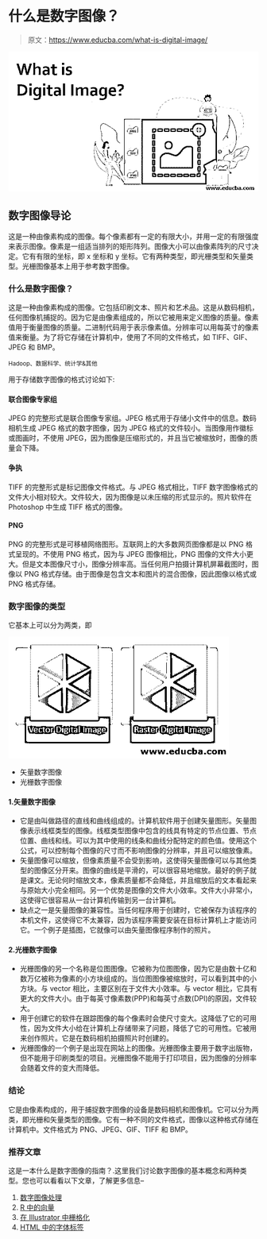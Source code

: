 # 什么是数字图像？

> 原文：<https://www.educba.com/what-is-digital-image/>

![What is Digital Image](img/9c10aefb04f82bbd335898c124eecbe1.png)



## 数字图像导论

这是一种由像素构成的图像。每个像素都有一定的有限大小，并用一定的有限强度来表示图像。像素是一组适当排列的矩形阵列。图像大小可以由像素阵列的尺寸决定。它有有限的坐标，即 x 坐标和 y 坐标。它有两种类型，即光栅类型和矢量类型。光栅图像基本上用于参考数字图像。

### 什么是数字图像？

这是一种由像素构成的图像。它包括印刷文本、照片和艺术品。这是从数码相机，任何图像机捕捉的。因为它是由像素组成的，所以它被用来定义图像的质量。像素值用于衡量图像的质量。二进制代码用于表示像素值。分辨率可以用每英寸的像素值来衡量。为了将它存储在计算机中，使用了不同的文件格式，如 TIFF、GIF、JPEG 和 BMP。

<small>Hadoop、数据科学、统计学&其他</small>

用于存储数字图像的格式讨论如下:

#### 联合图像专家组

JPEG 的完整形式是联合图像专家组。JPEG 格式用于存储小文件中的信息。数码相机生成 JPEG 格式的数字图像，因为 JPEG 格式的文件较小。当图像用作徽标或图画时，不使用 JPEG，因为图像是压缩形式的，并且当它被缩放时，图像的质量会下降。

#### 争执

TIFF 的完整形式是标记图像文件格式。与 JPEG 格式相比，TIFF 数字图像格式的文件大小相对较大。文件较大，因为图像是以未压缩的形式显示的。照片软件在 Photoshop 中生成 TIFF 格式的图像。

#### PNG

PNG 的完整形式是可移植网络图形。互联网上的大多数网页图像都是以 PNG 格式呈现的。不使用 PNG 格式，因为与 JPEG 图像相比，PNG 图像的文件大小更大。但是文本图像尺寸小，图像分辨率高。当任何用户拍摄计算机屏幕截图时，图像以 PNG 格式存储。由于图像是包含文本和图片的混合图像，因此图像以格式或 PNG 格式存储。

### 数字图像的类型

它基本上可以分为两类，即

![Types of digital image](img/00e76a2d99bf7c5408c84ca2e0e1cb1e.png)



*   矢量数字图像
*   光栅数字图像

#### 1.矢量数字图像

*   它是由叫做路径的直线和曲线组成的。计算机软件用于创建矢量图形。矢量图像表示线框类型的图像。线框类型图像中包含的线具有特定的节点位置、节点位置、曲线和线。可以为其中使用的线条和曲线分配特定的颜色值。使用这个公式，可以控制每个图像的尺寸而不影响图像的分辨率，并且可以缩放像素。
*   矢量图像可以缩放，但像素质量不会受到影响，这使得矢量图像可以与其他类型的图像区分开来。图像的曲线是平滑的，可以很容易地缩放。最好的例子就是课文。无论何时缩放文本，像素质量都不会降低，并且缩放后的文本看起来与原始大小完全相同。另一个优势是图像的文件大小效率。文件大小非常小，这使得它很容易从一台计算机传输到另一台计算机。
*   缺点之一是矢量图像的兼容性。当任何程序用于创建时，它被保存为该程序的本机文件，这使得它不太兼容，因为该程序需要安装在目标计算机上才能访问它。一个例子是插图，它就像可以由矢量图像程序制作的照片。

#### 2.光栅数字图像

*   光栅图像的另一个名称是位图图像。它被称为位图图像，因为它是由数十亿和数万亿被称为像素的小方块组成的。当位图图像被缩放时，可以看到其中的小方块。与 vector 相比，主要区别在于文件大小效率。与 vector 相比，它具有更大的文件大小。由于每英寸像素数(PPP)和每英寸点数(DPI)的原因，文件较大。
*   用于创建它的软件在跟踪图像的每个像素时会使尺寸变大。这降低了它的可用性，因为文件大小给在计算机上存储带来了问题，降低了它的可用性。它被用来创作照片。它是在数码相机拍摄照片时创建的。
*   光栅图像的一个例子是出现在网站上的图像。光栅图像主要用于数字出版物，但不能用于印刷类型的项目。光栅图像不能用于打印项目，因为图像的分辨率会随着文件的变大而降低。

### 结论

它是由像素构成的，用于捕捉数字图像的设备是数码相机和图像机。它可以分为两类，即光栅和矢量类型的图像。它有一种不同的文件格式，图像以这种格式存储在计算机中。文件格式为 PNG、JPEG、GIF、TIFF 和 BMP。

### 推荐文章

这是一本什么是数字图像的指南？.这里我们讨论数字图像的基本概念和两种类型。您也可以看看以下文章，了解更多信息–

1.  [数字图像处理](https://www.educba.com/digital-image-processing/)
2.  [R 中的向量](https://www.educba.com/vectors-in-r/)
3.  [在 Illustrator 中栅格化](https://www.educba.com/rasterize-in-illustrator/)
4.  [HTML 中的字体标签](https://www.educba.com/font-tag-in-html/)





